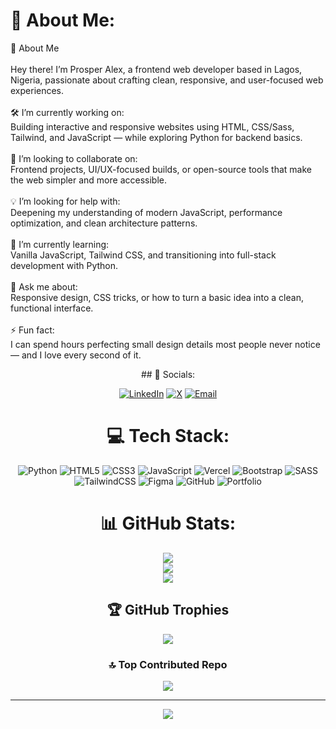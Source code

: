 # 💫 About Me:
👋 About Me<br><br>Hey there! I’m Prosper Alex, a frontend web developer based in Lagos, Nigeria, passionate about crafting clean, responsive, and user-focused web experiences.<br><br>🛠️ I’m currently working on:<br>Building interactive and responsive websites using HTML, CSS/Sass, Tailwind, and JavaScript — while exploring Python for backend basics.<br><br>🤝 I’m looking to collaborate on:<br>Frontend projects, UI/UX-focused builds, or open-source tools that make the web simpler and more accessible.<br><br>💡 I’m looking for help with:<br>Deepening my understanding of modern JavaScript, performance optimization, and clean architecture patterns.<br><br>🌱 I’m currently learning:<br>Vanilla JavaScript, Tailwind CSS, and transitioning into full-stack development with Python.<br><br>💬 Ask me about:<br>Responsive design, CSS tricks, or how to turn a basic idea into a clean, functional interface.<br><br>⚡ Fun fact:<br>I can spend hours perfecting small design details most people never notice — and I love every second of it.

<div align="center">
## 🔗 Socials:

[![LinkedIn](https://img.shields.io/badge/LinkedIn-%230077B5.svg?logo=linkedin&logoColor=white)](https://www.linkedin.com/in/prosperalex/)
[![X](https://img.shields.io/badge/X-black.svg?logo=X&logoColor=white)](https://x.com/prosper01001)
[![Email](https://img.shields.io/badge/Email-D14836?logo=gmail&logoColor=white)](mailto:prosperalex0110@gmail.com)



# 💻 Tech Stack:
![Python](https://img.shields.io/badge/python-3670A0?style=for-the-badge&logo=python&logoColor=ffdd54) ![HTML5](https://img.shields.io/badge/html5-%23E34F26.svg?style=for-the-badge&logo=html5&logoColor=white) ![CSS3](https://img.shields.io/badge/css3-%231572B6.svg?style=for-the-badge&logo=css3&logoColor=white) ![JavaScript](https://img.shields.io/badge/javascript-%23323330.svg?style=for-the-badge&logo=javascript&logoColor=%23F7DF1E) ![Vercel](https://img.shields.io/badge/vercel-%23000000.svg?style=for-the-badge&logo=vercel&logoColor=white) ![Bootstrap](https://img.shields.io/badge/bootstrap-%238511FA.svg?style=for-the-badge&logo=bootstrap&logoColor=white) ![SASS](https://img.shields.io/badge/SASS-hotpink.svg?style=for-the-badge&logo=SASS&logoColor=white) ![TailwindCSS](https://img.shields.io/badge/tailwindcss-%2338B2AC.svg?style=for-the-badge&logo=tailwind-css&logoColor=white) ![Figma](https://img.shields.io/badge/figma-%23F24E1E.svg?style=for-the-badge&logo=figma&logoColor=white) ![GitHub](https://img.shields.io/badge/github-%23121011.svg?style=for-the-badge&logo=github&logoColor=white) ![Portfolio](https://img.shields.io/badge/Portfolio-%23000000.svg?style=for-the-badge&logo=firefox&logoColor=#FF7139)
# 📊 GitHub Stats:
![](https://github-readme-stats.vercel.app/api?username=prosper-alex&theme=transparent&hide_border=false&include_all_commits=false&count_private=false)<br/>
![](https://nirzak-streak-stats.vercel.app/?user=prosper-alex&theme=transparent&hide_border=false)<br/>
![](https://github-readme-stats.vercel.app/api/top-langs/?username=prosper-alex&theme=transparent&hide_border=false&include_all_commits=false&count_private=false&layout=compact)

## 🏆 GitHub Trophies
![](https://github-profile-trophy.vercel.app/?username=prosper-alex&theme=radical&no-frame=true&no-bg=false&margin-w=4)

### 🔝 Top Contributed Repo
![](https://github-contributor-stats.vercel.app/api?username=prosper-alex&limit=5&theme=dark&combine_all_yearly_contributions=true)

---
[![](https://visitcount.itsvg.in/api?id=prosper-alex&icon=0&color=0)](https://visitcount.itsvg.in)
</div>

